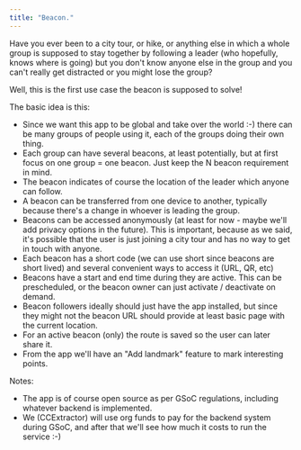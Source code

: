 ```yaml
---
title: "Beacon."
---
```


Have you ever been to a city tour, or hike, or anything else in which a whole group is supposed to stay together by following a leader (who hopefully, knows where is going) but you don't know anyone else in the group and you can't really get distracted or you might lose the group?

Well, this is the first use case the beacon is supposed to solve!

The basic idea is this:

- Since we want this app to be global and take over the world :-) there can be many groups of people using it, each of the groups doing their own thing.
- Each group can have several beacons, at least potentially, but at first focus on one group = one beacon. Just keep the N beacon requirement in mind.
- The beacon indicates of course the location of the leader which anyone can follow.
- A beacon can be transferred from one device to another, typically because there's a change in whoever is leading the group.
- Beacons can be accessed anonymously (at least for now - maybe we'll add privacy options in the future). This is important, because as we said, it's possible that the user is just joining a city tour and has no way to get in touch with anyone.
- Each beacon has a short code (we can use short since beacons are short lived) and several convenient ways to access it (URL, QR, etc)
- Beacons have a start and end time during they are active. This can be prescheduled, or the beacon owner can just activate / deactivate on demand.
- Beacon followers ideally should just have the app installed, but since they might not the beacon URL should provide at least basic page with the current location.
- For an active beacon (only) the route is saved so the user can later share it.
- From the app we'll have an "Add landmark" feature to mark interesting points.

Notes:
- The app is of course open source as per GSoC regulations, including whatever backend is implemented. 
- We (CCExtractor) will use org funds to pay for the backend system during GSoC, and after that we'll see how much it costs to run the service :-)

